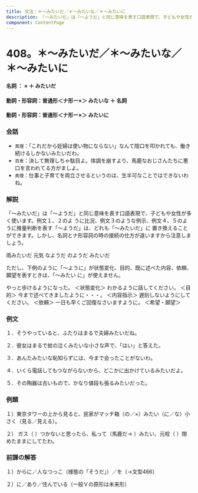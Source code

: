 ```yaml
---
title: 文法：＊～みたいだ／＊～みたいな／＊～みたいに
description: 「～みたいだ」は「～ようだ」と同じ意味を表す口語表現で、子どもや女性が多く使います。例文１、２のよ うに比況、例文３のような例示、例文４、５のように推量判断を表す「～ようだ」は、どれも「～みたいだ」に 置き換えることができます。しかし、名詞とナ形容詞の時の接続の仕方が違いますから注意しましょう。
component: ContentPage
---
```



# 408。＊～みたいだ／＊～みたいな／＊～みたいに
#### 名詞 ： × ＋ みたいだ  
#### 動詞・形容詞：普通形＜ナ形ー×＞ みたいな ＋ 名詞
#### 動詞・形容詞：普通形＜ナ形ー×＞ みたいに  
### 会話
- `真理`：「これだから妊婦は使い物にならない」なんて陰口を叩かれても、働き続けるしかないみたいだわ。
- `百恵`：決して無理しちゃ駄目よ。体調を崩すより、馬鹿なおじさんたちに悪口を言われてる方がましよ。
- `真理`：仕事と子育てを両立させるというのは、生半可なことではできないわね。
### 解説
「～みたいだ」は「～ようだ」と同じ意味を表す口語表現で、子どもや女性が多く使います。例文１、２のよ うに比況、例文３のような例示、例文４、５のように推量判断を表す「～ようだ」は、どれも「～みたいだ」に 置き換えることができます。しかし、名詞とナ形容詞の時の接続の仕方が違いますから注意しましょう。

雨みたいだ 元気 なようだ のようだ みたいだ

ただし、下例のように「～ように」が状態変化、目的、既に述べた内容、依頼、願望を表すときは、「～みたい に」が使えません。

やっと歩けるようになった。 ＜状態変化＞ わかるように話してください。 ＜目的＞ 今まで述べてきましたように・・・。 ＜内容指示＞ 遅刻しないようにしてください。 ＜依頼＞ 一日も早くご回復なさいますように。 ＜希望・願望＞
### 例文
１．そうやっていると、ふたりはまるで夫婦みたいだね。

２．彼女はまるで蚊の泣くみたいな小さな声で、「はい」と答えた。

３．あんたみたいな恥知らずには、今まで会ったことがないわ。

４．いくら電話してもつながらないから、どこかに出かけているみたいだよ。

５．その陶器は古いもので、かなり値段も張るみたいだった。
### 例題
１）東京タワーの上から見ると、民家がマッチ箱（の／×）みたい（に／な）小さく（見る／見える）。

２） ガス（ ）つかないと思ったら、私って（馬鹿だ→ ）みたい、元栓（ ）閉めたままにしてたわ。
### 前課の解答
１）からに／人なつっこ（様態の「そうだ」）／を（→文型466）

２）に／あり／住んでいる（一般Ｖの原形は未来形）
